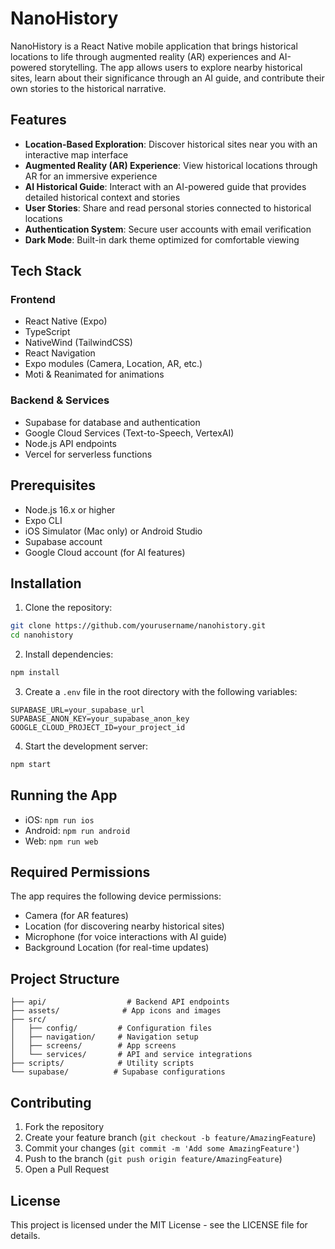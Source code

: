 # NanoHistory

NanoHistory is a React Native mobile application that brings historical locations to life through augmented reality (AR) experiences and AI-powered storytelling. The app allows users to explore nearby historical sites, learn about their significance through an AI guide, and contribute their own stories to the historical narrative.

## Features

- **Location-Based Exploration**: Discover historical sites near you with an interactive map interface
- **Augmented Reality (AR) Experience**: View historical locations through AR for an immersive experience
- **AI Historical Guide**: Interact with an AI-powered guide that provides detailed historical context and stories
- **User Stories**: Share and read personal stories connected to historical locations
- **Authentication System**: Secure user accounts with email verification
- **Dark Mode**: Built-in dark theme optimized for comfortable viewing

## Tech Stack

### Frontend
- React Native (Expo)
- TypeScript
- NativeWind (TailwindCSS)
- React Navigation
- Expo modules (Camera, Location, AR, etc.)
- Moti & Reanimated for animations

### Backend & Services
- Supabase for database and authentication
- Google Cloud Services (Text-to-Speech, VertexAI)
- Node.js API endpoints
- Vercel for serverless functions

## Prerequisites

- Node.js 16.x or higher
- Expo CLI
- iOS Simulator (Mac only) or Android Studio
- Supabase account
- Google Cloud account (for AI features)

## Installation

1. Clone the repository:
```bash
git clone https://github.com/yourusername/nanohistory.git
cd nanohistory
```

2. Install dependencies:
```bash
npm install
```

3. Create a `.env` file in the root directory with the following variables:
```
SUPABASE_URL=your_supabase_url
SUPABASE_ANON_KEY=your_supabase_anon_key
GOOGLE_CLOUD_PROJECT_ID=your_project_id
```

4. Start the development server:
```bash
npm start
```

## Running the App

- iOS: `npm run ios`
- Android: `npm run android`
- Web: `npm run web`

## Required Permissions

The app requires the following device permissions:
- Camera (for AR features)
- Location (for discovering nearby historical sites)
- Microphone (for voice interactions with AI guide)
- Background Location (for real-time updates)

## Project Structure

```
├── api/                  # Backend API endpoints
├── assets/              # App icons and images
├── src/
│   ├── config/         # Configuration files
│   ├── navigation/     # Navigation setup
│   ├── screens/        # App screens
│   └── services/       # API and service integrations
├── scripts/            # Utility scripts
└── supabase/          # Supabase configurations
```

## Contributing

1. Fork the repository
2. Create your feature branch (`git checkout -b feature/AmazingFeature`)
3. Commit your changes (`git commit -m 'Add some AmazingFeature'`)
4. Push to the branch (`git push origin feature/AmazingFeature`)
5. Open a Pull Request

## License

This project is licensed under the MIT License - see the LICENSE file for details.
